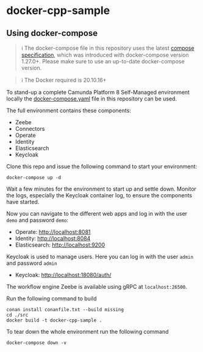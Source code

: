 # docker-cpp-sample

## Using docker-compose

> :information_source: The docker-compose file in this repository uses the latest [compose specification](https://docs.docker.com/compose/compose-file/), which was introduced with docker-compose version 1.27.0+. Please make sure to use an up-to-date docker-compose version.

> :information_source: The Docker required is 20.10.16+

To stand-up a complete Camunda Platform 8 Self-Managed environment locally the [docker-compose.yaml](docker-compose.yml) file in this repository can be used.

The full environment contains these components:
- Zeebe
- Connectors
- Operate
- Identity
- Elasticsearch
- Keycloak

Clone this repo and issue the following command to start your environment:

```
docker-compose up -d
```
Wait a few minutes for the environment to start up and settle down. Monitor the logs, especially the Keycloak container log, to ensure the components have started.

Now you can navigate to the different web apps and log in with the user `demo` and password `demo`:
- Operate: [http://localhost:8081](http://localhost:8081)
- Identity: [http://localhost:8084](http://localhost:8084)
- Elasticsearch: [http://localhost:9200](http://localhost:9200)

Keycloak is used to manage users. Here you can log in with the user `admin` and password `admin`
- Keycloak: [http://localhost:18080/auth/](http://localhost:18080/auth/)

The workflow engine Zeebe is available using gRPC at `localhost:26500`.

Run the following command to build
```
conan install conanfile.txt --build missing
cd ./src
docker build -t docker-cpp-sample .
```

To tear down the whole environment run the following command

```
docker-compose down -v
```